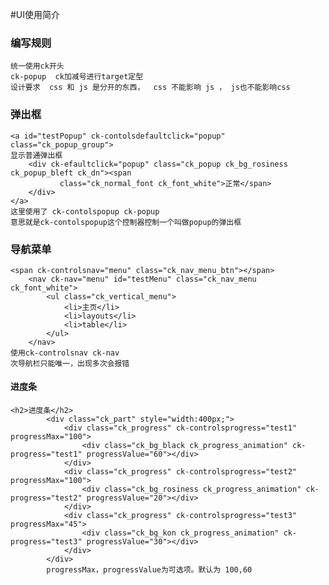 #UI使用简介
### 编写规则
    统一使用ck开头
    ck-popup  ck加减号进行target定型
    设计要求  css 和 js 是分开的东西，  css 不能影响 js ， js也不能影响css
### 弹出框
    <a id="testPopup" ck-contolsdefaultclick="popup" class="ck_popup_group">
    显示普通弹出框
        <div ck-efaultclick="popup" class="ck_popup ck_bg_rosiness ck_popup_bleft ck_dn"><span
               class="ck_normal_font ck_font_white">正常</span>
        </div>
    </a>
    这里使用了 ck-contolspopup ck-popup 
    意思就是ck-contolspopup这个控制器控制一个叫做popup的弹出框
    
### 导航菜单
    <span ck-controlsnav="menu" class="ck_nav_menu_btn"></span>
        <nav ck-nav="menu" id="testMenu" class="ck_nav_menu ck_font_white">
            <ul class="ck_vertical_menu">
                <li>主页</li>
                <li>layouts</li>
                <li>table</li>
            </ul>
        </nav>
    使用ck-controlsnav ck-nav
    次导航栏只能唯一，出现多次会报错

#### 进度条
    <h2>进度条</h2>
            <div class="ck_part" style="width:400px;">
                <div class="ck_progress" ck-controlsprogress="test1" progressMax="100">
                    <div class="ck_bg_black ck_progress_animation" ck-progress="test1" progressValue="60"></div>
                </div>
                <div class="ck_progress" ck-controlsprogress="test2" progressMax="100">
                    <div class="ck_bg_rosiness ck_progress_animation" ck-progress="test2" progressValue="20"></div>
                </div>
                <div class="ck_progress" ck-controlsprogress="test3" progressMax="45">
                    <div class="ck_bg_kon ck_progress_animation" ck-progress="test3" progressValue="30"></div>
                </div>
            </div>
            progressMax，progressValue为可选项。默认为 100,60

